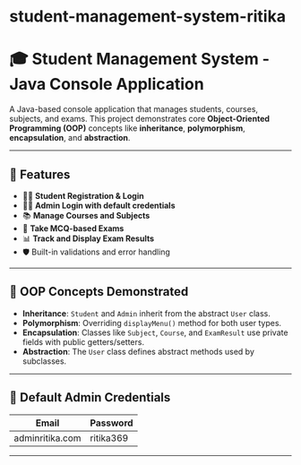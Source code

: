 # student-management-system-ritika
# 🎓 Student Management System - Java Console Application

A Java-based console application that manages students, courses, subjects, and exams. This project demonstrates core **Object-Oriented Programming (OOP)** concepts like **inheritance**, **polymorphism**, **encapsulation**, and **abstraction**.

---

## 📌 Features

- 👨‍🎓 **Student Registration & Login**
- 🧑‍💼 **Admin Login with default credentials**
- 📚 **Manage Courses and Subjects**
- 📝 **Take MCQ-based Exams**
- 📊 **Track and Display Exam Results**
- 🛡️ Built-in validations and error handling

---

## 🧠 OOP Concepts Demonstrated

- **Inheritance**: `Student` and `Admin` inherit from the abstract `User` class.
- **Polymorphism**: Overriding `displayMenu()` method for both user types.
- **Encapsulation**: Classes like `Subject`, `Course`, and `ExamResult` use private fields with public getters/setters.
- **Abstraction**: The `User` class defines abstract methods used by subclasses.

---

## 🔐 Default Admin Credentials

| Email          | Password   |
|----------------|------------|
| adminritika.com  | ritika369  |

---


